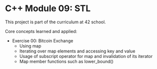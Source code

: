 # C++ Module 09: STL

This project is part of the curriculum at 42 school.

Core concepts learned and applied:
- Exercise 00: Bitcoin Exchange
  - Using map
  - Iterating over map elements and accessing key and value
  - Usage of subscript operator for map and invalidation of its iterator
  - Map member functions such as lower_bound()
